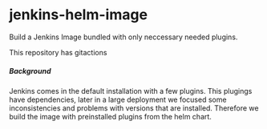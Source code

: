# jenkins-helm-image

Build a Jenkins Image bundled with only neccessary needed plugins.

This repository has gitactions


##### Background
Jenkins comes in the default installation with a few plugins. This plugings have dependencies, later in a large deployment we focused some inconsistencies and problems with versions that are installed. Therefore we build the image with preinstalled plugins from the helm chart. 
